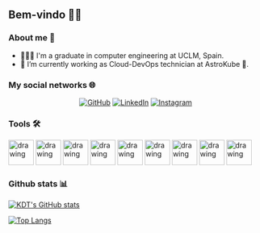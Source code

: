 ## Bem-vindo 👋😁


### About me 📂

- 👨🏾‍💻 I'm a graduate in computer engineering at UCLM, Spain.
- 🌱 I’m currently working as Cloud-DevOps technician at AstroKube :rocket:. 

### My social networks 🌐

<p align="center">
	<a href="https://github.com/23kdt/"><img src="https://img.icons8.com/bubbles/50/000000/github.png" alt="GitHub"/></a>
	<a href="https://www.linkedin.com/in/diego-dorado-gal%C3%A1n-4b9474240/"><img src="https://img.icons8.com/bubbles/50/000000/linkedin.png" alt="LinkedIn"/></a>
	<a href="https://www.instagram.com/diego_doradog23/"><img src="https://img.icons8.com/bubbles/50/000000/instagram.png" alt="Instagram"/></a>
</p>


### Tools 🛠️​

<span>
<img src="https://img.icons8.com/?size=100&id=cvzmaEA4kC0o&format=png&color=000000" alt="drawing" width="50"/>
<img src="https://img.icons8.com/?size=512&id=kEkT1u7zTDk5&format=png" alt="drawing" width="50"/> 
<img src="https://img.icons8.com/?size=512&id=33039&format=png" alt="drawing" width="50"/>
<img src="https://img.icons8.com/?size=100&id=iGCCE2iEmh2u&format=png&color=000000" alt="drawing" width="50"/>
<img src="https://img.icons8.com/?size=100&id=39292&format=png&color=000000" alt="drawing" width="50"/>
<img src="https://img.icons8.com/color/344/visual-studio-code-2019.png" alt="drawing" width="50"/>
<img src="https://img.icons8.com/color/344/git.png" alt="drawing" width="50"/>
<img src="https://img.icons8.com/color/344/linux--v1.png" alt="drawing" width="50"/>
<img src="https://img.icons8.com/fluency/344/windows-11.png" alt="drawing" width="50"/>


	
</span>

### Github stats 📊​

[![KDT's GitHub stats](https://github-readme-stats.vercel.app/api?username=23kdt)](https://github.com/23kdt/)


[![Top Langs](https://github-readme-stats.vercel.app/api/top-langs/?username=23kdt&layout=compact)](https://github.com/23kdt/)


